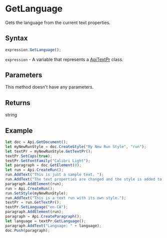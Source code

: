 # GetLanguage

Gets the language from the current text properties.

## Syntax

```javascript
expression.GetLanguage();
```

`expression` - A variable that represents a [ApiTextPr](../ApiTextPr.md) class.

## Parameters

This method doesn't have any parameters.

## Returns

string

## Example



```javascript editor-docx
let doc = Api.GetDocument();
let myNewRunStyle = doc.CreateStyle("My New Run Style", "run");
let textPr = myNewRunStyle.GetTextPr();
textPr.SetCaps(true);
textPr.SetFontFamily("Calibri Light");
let paragraph = doc.GetElement(0);
let run = Api.CreateRun();
run.AddText("This is just a sample text. ");
run.AddText("The text properties are changed and the style is added to the paragraph. ");
paragraph.AddElement(run);
run = Api.CreateRun();
run.SetStyle(myNewRunStyle);
run.AddText("This is a text run with its own style.");
textPr = run.GetTextPr();
textPr.SetLanguage("en-CA");
paragraph.AddElement(run);
paragraph = Api.CreateParagraph();
let language = textPr.GetLanguage();
paragraph.AddText("Language: " + language);
doc.Push(paragraph);
```
